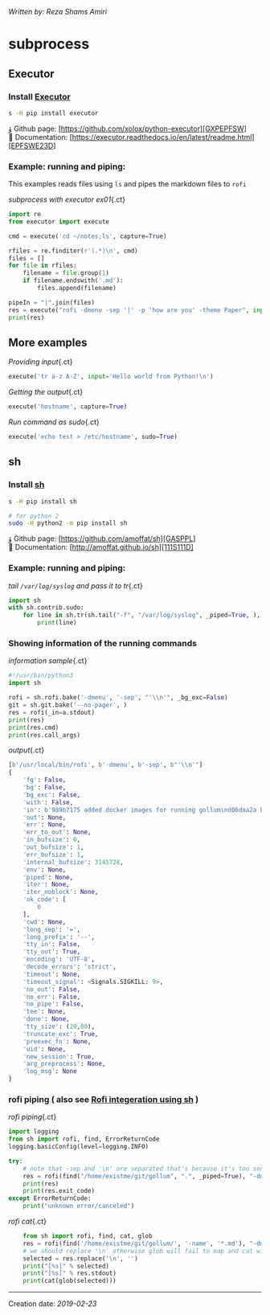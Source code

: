 _Written by: Reza Shams Amiri_
# subprocess

## Executor

### Install [Executor][GXPEPFSW]
``` sh
s -H pip install executor
```
ﯙ Github page: [https://github.com/xolox/python-executor][GXPEPFSW]   
 Documentation: [https://executor.readthedocs.io/en/latest/readme.html][EPFSWE23D]   


### Example: running and piping:
This examples reads files using `ls` and pipes the markdown files to `rofi`

_subprocess with executor ex01_{.ct}
``` python
import re
from executor import execute

cmd = execute('cd ~/notes;ls', capture=True)

rfiles = re.finditer(r'(.*)\n', cmd)
files = []
for file in rfiles:
    filename = file.group(1)
    if filename.endswith('.md'):
        files.append(filename)

pipeIn = "|".join(files)
res = execute("rofi -dmenu -sep '|' -p 'how are you' -theme Paper", input=pipeIn, check=False, capture=True)
print(res)
```

## More examples

_Providing input_{.ct}
``` python
execute('tr a-z A-Z', input='Hello world from Python!\n')
```

_Getting the output_{.ct}
``` python
execute('hostname', capture=True)
```

_Run command as sudo_{.ct}
``` python
execute('echo test > /etc/hostname', sudo=True)
```

## sh
### Install [sh][GASPPL]
``` sh
s -H pip install sh

# for python 2
sudo -H python2 -m pip install sh
```
ﯙ Github page: [https://github.com/amoffat/sh][GASPPL]   
 Documentation: [http://amoffat.github.io/sh][111S111D]   

### Example: running and piping:
_tail `/var/log/syslog` and pass it to tr_{.ct}
``` python
import sh
with sh.contrib.sudo:
    for line in sh.tr(sh.tail("-f", "/var/log/syslog", _piped=True, ), "[:upper:]", "[:lower:]", _iter=True):
        print(line)
```

### Showing information of the running commands
_information sample_{.ct}
``` python
#!/usr/bin/python3
import sh

rofi = sh.rofi.bake('-dmenu', '-sep', "'\\n'", _bg_exc=False)
git = sh.git.bake('--no-pager', )
res = rofi(_in=a.stdout)
print(res)
print(res.cmd)
print(res.call_args)
```
_output_{.ct}
``` python
[b'/usr/local/bin/rofi', b'-dmenu', b'-sep', b"'\\n'"]
{
	'fg': False, 
	'bg': False, 
	'bg_exc': False, 
	'with': False, 
	'in': b'989b7175 added docker images for running gollum\nd06daa2a bumped the version\nc0130d64 initial commit for Gollum custom template', 
	'out': None, 
	'err': None, 
	'err_to_out': None, 
	'in_bufsize': 0, 
	'out_bufsize': 1, 
	'err_bufsize': 1, 
	'internal_bufsize': 3145728, 
	'env': None, 
	'piped': None, 
	'iter': None, 
	'iter_noblock': None, 
	'ok_code': [
		0
	], 
	'cwd': None, 
	'long_sep': '=', 
	'long_prefix': '--', 
	'tty_in': False, 
	'tty_out': True, 
	'encoding': 'UTF-8', 
	'decode_errors': 'strict', 
	'timeout': None, 
	'timeout_signal': <Signals.SIGKILL: 9>, 
	'no_out': False, 
	'no_err': False, 
	'no_pipe': False, 
	'tee': None, 
	'done': None, 
	'tty_size': (20,80), 
	'truncate_exc': True, 
	'preexec_fn': None, 
	'uid': None, 
	'new_session': True, 
	'arg_preprocess': None, 
	'log_msg': None
}
```

### rofi piping ( also see [Rofi integeration using sh][RIUSSAS] )
_rofi piping_{.ct}
``` python
import logging
from sh import rofi, find, ErrorReturnCode
logging.basicConfig(level=logging.INFO)

try:
    # note that -sep and '\n' are separated that's because it's too sensitive
    res = rofi(find("/home/existme/git/gollum", ".", _piped=True), "-dmenu", "-sep", '\n')
    print(res)
    print(res.exit_code)
except ErrorReturnCode:
    print("unknown error/canceled")
```
_rofi cat_{.ct}
``` python
    from sh import rofi, find, cat, glob
    res = rofi(find('/home/existme/git/gollum/', '-name', '*.md'), "-dmenu", "-sep", '\n')
    # we should replace '\n' otherwise glob will fail to map and cat will fail too
    selected = res.replace('\n', '')
    print("[%s]" % selected)
    print("[%s]" % res.stdout)
    print(cat(glob(selected)))

```


* * *
Creation date: _2019-02-23_


[GXPEPFSW]: https://github.com/xolox/python-executor
[EPFSWE23D]: https://executor.readthedocs.io/en/latest/readme.html
[GASPPL]: https://github.com/amoffat/sh
[111S111D]: http://amoffat.github.io/sh
[RIUSSAS]: /python/lang/rofi-integeration